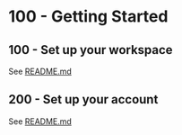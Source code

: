 # 100 - Getting Started

## 100 - Set up your workspace

See [README.md](./100/README.md)

## 200 - Set up your account

See [README.md](./200/README.md)
